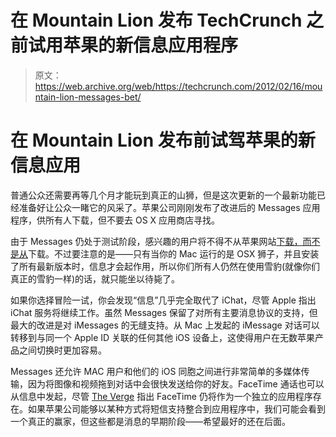 # 在 Mountain Lion 发布 TechCrunch 之前试用苹果的新信息应用程序

> 原文：<https://web.archive.org/web/https://techcrunch.com/2012/02/16/mountain-lion-messages-bet/>

# 在 Mountain Lion 发布前试驾苹果的新信息应用

普通公众还需要再等几个月才能玩到真正的山狮，但是这次更新的一个最新功能已经准备好让公众一睹它的风采了。苹果公司刚刚发布了改进后的 Messages 应用程序，供所有人下载，但不要去 OS X 应用商店寻找。

由于 Messages 仍处于测试阶段，感兴趣的用户将不得不从苹果网站[下载，而不是从](https://web.archive.org/web/20230127141219/http://www.apple.com/macosx/mountain-lion/messages-beta/)下载。不过要注意的是——只有当你的 Mac 运行的是 OSX 狮子，并且安装了所有最新版本时，信息才会起作用，所以你们所有人仍然在使用雪豹(就像你们真正的雪豹一样)的话，就只能坐以待毙了。

如果你选择冒险一试，你会发现“信息”几乎完全取代了 iChat，尽管 Apple 指出 iChat 服务将继续工作。虽然 Messages 保留了对所有主要消息协议的支持，但最大的改进是对 iMessages 的无缝支持。从 Mac 上发起的 iMessage 对话可以转移到与同一个 Apple ID 关联的任何其他 iOS 设备上，这使得用户在无数苹果产品之间切换时更加容易。

Messages 还允许 MAC 用户和他们的 iOS 同胞之间进行非常简单的多媒体传输，因为将图像和视频拖到对话中会很快发送给你的好友。FaceTime 通话也可以从信息中发起，尽管 [The Verge](https://web.archive.org/web/20230127141219/http://www.theverge.com/2012/2/16/2801047/mac-os-x-10-8-mountain-lion-preview-photos-video) 指出 FaceTime 仍将作为一个独立的应用程序存在。如果苹果公司能够以某种方式将短信支持整合到应用程序中，我们可能会看到一个真正的赢家，但这些都是消息的早期阶段——希望最好的还在后面。